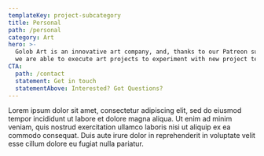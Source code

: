 ```yaml
---
templateKey: project-subcategory
title: Personal
path: /personal
category: Art
hero: >-
  Golob Art is an innovative art company, and, thanks to our Patreon supporters,
  we are able to execute art projects to experiment with new project techniques.
CTA:
  path: /contact
  statement: Get in touch
  statementAbove: Interested? Got Questions?
---
```

Lorem ipsum dolor sit amet, consectetur adipiscing elit, sed do eiusmod tempor incididunt ut labore et dolore magna aliqua. Ut enim ad minim veniam, quis nostrud exercitation ullamco laboris nisi ut aliquip ex ea commodo consequat. Duis aute irure dolor in reprehenderit in voluptate velit esse cillum dolore eu fugiat nulla pariatur.
